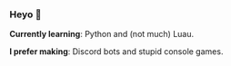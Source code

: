 ### Heyo 👋

**Currently learning**: Python and (not much) Luau.

**I prefer making**: Discord bots and stupid console games.
